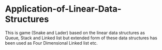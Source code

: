 # Application-of-Linear-Data-Structures
This is game (Snake and Lader) based on the linear data structures as Queue, Stack and Linked list but extended form of these data structures has been used as Four Dimensional Linked list etc.
